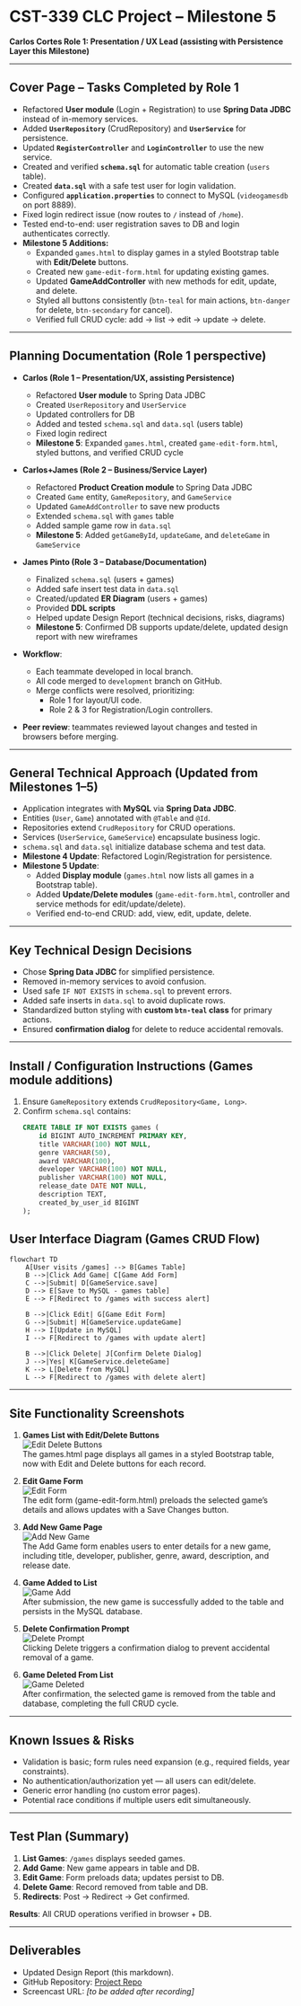 # CST-339 CLC Project – Milestone 5 
**Carlos Cortes Role 1: Presentation / UX Lead (assisting with Persistence Layer this Milestone)**

---

## Cover Page – Tasks Completed by Role 1
- Refactored **User module** (Login + Registration) to use **Spring Data JDBC** instead of in-memory services.  
- Added **`UserRepository`** (CrudRepository) and **`UserService`** for persistence.  
- Updated **`RegisterController`** and **`LoginController`** to use the new service.  
- Created and verified **`schema.sql`** for automatic table creation (`users` table).  
- Created **`data.sql`** with a safe test user for login validation.  
- Configured **`application.properties`** to connect to MySQL (`videogamesdb` on port 8889).  
- Fixed login redirect issue (now routes to `/` instead of `/home`).  
- Tested end-to-end: user registration saves to DB and login authenticates correctly.  
- **Milestone 5 Additions:**  
  - Expanded `games.html` to display games in a styled Bootstrap table with **Edit/Delete** buttons.  
  - Created new `game-edit-form.html` for updating existing games.  
  - Updated **GameAddController** with new methods for edit, update, and delete.  
  - Styled all buttons consistently (`btn-teal` for main actions, `btn-danger` for delete, `btn-secondary` for cancel).  
  - Verified full CRUD cycle: add → list → edit → update → delete.   

---

## Planning Documentation (Role 1 perspective)
- **Carlos (Role 1 – Presentation/UX, assisting Persistence)**  
  - Refactored **User module** to Spring Data JDBC  
  - Created `UserRepository` and `UserService`  
  - Updated controllers for DB  
  - Added and tested `schema.sql` and `data.sql` (users table)  
  - Fixed login redirect  
  - **Milestone 5**: Expanded `games.html`, created `game-edit-form.html`, styled buttons, and verified CRUD cycle  

- **Carlos+James (Role 2 – Business/Service Layer)**  
  - Refactored **Product Creation module** to Spring Data JDBC  
  - Created `Game` entity, `GameRepository`, and `GameService`  
  - Updated `GameAddController` to save new products  
  - Extended `schema.sql` with `games` table  
  - Added sample game row in `data.sql`  
  - **Milestone 5**: Added `getGameById`, `updateGame`, and `deleteGame` in `GameService`  

- **James Pinto (Role 3 – Database/Documentation)**  
  - Finalized `schema.sql` (users + games)  
  - Added safe insert test data in `data.sql`  
  - Created/updated **ER Diagram** (users + games)  
  - Provided **DDL scripts**  
  - Helped update Design Report (technical decisions, risks, diagrams)  
  - **Milestone 5**: Confirmed DB supports update/delete, updated design report with new wireframes  

- **Workflow**:  
  - Each teammate developed in local branch.  
  - All code merged to `development` branch on GitHub.  
  - Merge conflicts were resolved, prioritizing:  
    - Role 1 for layout/UI code.  
    - Role 2 & 3 for Registration/Login controllers. 

- **Peer review**: teammates reviewed layout changes and tested in browsers before merging.  

---

## General Technical Approach (Updated from Milestones 1–5)
- Application integrates with **MySQL** via **Spring Data JDBC**.  
- Entities (`User`, `Game`) annotated with `@Table` and `@Id`.  
- Repositories extend `CrudRepository` for CRUD operations.  
- Services (`UserService`, `GameService`) encapsulate business logic.  
- `schema.sql` and `data.sql` initialize database schema and test data.  
- **Milestone 4 Update**: Refactored Login/Registration for persistence.  
- **Milestone 5 Update**:  
  - Added **Display module** (`games.html` now lists all games in a Bootstrap table).  
  - Added **Update/Delete modules** (`game-edit-form.html`, controller and service methods for edit/update/delete).  
  - Verified end-to-end CRUD: add, view, edit, update, delete. 

---

## Key Technical Design Decisions
- Chose **Spring Data JDBC** for simplified persistence.  
- Removed in-memory services to avoid confusion.  
- Used safe `IF NOT EXISTS` in `schema.sql` to prevent errors.  
- Added safe inserts in `data.sql` to avoid duplicate rows.  
- Standardized button styling with **custom `btn-teal` class** for primary actions.  
- Ensured **confirmation dialog** for delete to reduce accidental removals.  

---

## Install / Configuration Instructions (Games module additions)
1. Ensure `GameRepository` extends `CrudRepository<Game, Long>`.  
2. Confirm `schema.sql` contains:  
   ```sql
   CREATE TABLE IF NOT EXISTS games (
       id BIGINT AUTO_INCREMENT PRIMARY KEY,
       title VARCHAR(100) NOT NULL,
       genre VARCHAR(50),
       award VARCHAR(100),
       developer VARCHAR(100) NOT NULL,
       publisher VARCHAR(100) NOT NULL,
       release_date DATE NOT NULL,
       description TEXT,
       created_by_user_id BIGINT
   );


## User Interface Diagram (Games CRUD Flow)

```mermaid
flowchart TD
    A[User visits /games] --> B[Games Table]
    B -->|Click Add Game| C[Game Add Form]
    C -->|Submit| D[GameService.save]
    D --> E[Save to MySQL - games table]
    E --> F[Redirect to /games with success alert]

    B -->|Click Edit| G[Game Edit Form]
    G -->|Submit| H[GameService.updateGame]
    H --> I[Update in MySQL]
    I --> F[Redirect to /games with update alert]

    B -->|Click Delete| J[Confirm Delete Dialog]
    J -->|Yes| K[GameService.deleteGame]
    K --> L[Delete from MySQL]
    L --> F[Redirect to /games with delete alert]
```

---
## Site Functionality Screenshots 

1. **Games List with Edit/Delete Buttons**  
![Edit Delete Buttons](./screenshots/newEditDeleteAddBtns.png)   
The games.html page displays all games in a styled Bootstrap table, now with Edit and Delete buttons for each record.

2. **Edit Game Form**  
![Edit Form](./screenshots/gameEdit.png)  
The edit form (game-edit-form.html) preloads the selected game’s details and allows updates with a Save Changes button.

3. **Add New Game Page**  
![Add New Game](./screenshots/newGamePage.png)  
The Add Game form enables users to enter details for a new game, including title, developer, publisher, genre, award, description, and release date.

4. **Game Added to List**  
![Game Add](./screenshots/gameAdded.png)  
After submission, the new game is successfully added to the table and persists in the MySQL database.

5. **Delete Confirmation Prompt**  
![Delete Prompt](./screenshots/msgDelete.png)  
Clicking Delete triggers a confirmation dialog to prevent accidental removal of a game.

6. **Game Deleted From List**  
![Game Deleted](./screenshots/gameDeleted.png)  
After confirmation, the selected game is removed from the table and database, completing the full CRUD cycle.

---

## Known Issues & Risks
- Validation is basic; form rules need expansion (e.g., required fields, year constraints).
- No authentication/authorization yet — all users can edit/delete.
- Generic error handling (no custom error pages).
- Potential race conditions if multiple users edit simultaneously.

---

## Test Plan (Summary)
1. **List Games**: `/games` displays seeded games.
2. **Add Game**: New game appears in table and DB.
3. **Edit Game**: Form preloads data; updates persist to DB.
4. **Delete Game**: Record removed from table and DB.
5. **Redirects**: Post → Redirect → Get confirmed.

**Results**: All CRUD operations verified in browser + DB.

---
## Deliverables  
- Updated Design Report (this markdown).  
- GitHub Repository: [Project Repo](https://github.com/JIaconisGCU/CST-339_Group-5#)  
- Screencast URL: *[to be added after recording]*  

